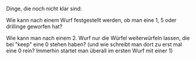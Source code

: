 Dinge, die noch nicht klar sind:

Wie kann nach einem Wurf festgestellt werden, ob man eine 1, 5 oder drillinge geworfen hat?

Wie kann man nach einem 2. Wurf nur die Würfel weiterwürfeln lassen, die bei "keep" eine 0 stehen haben?
(und wie schreibt man dort zu erst mal eine 0 rein? Immerhin startet man überall im ersten Wurf mit einer 1)
